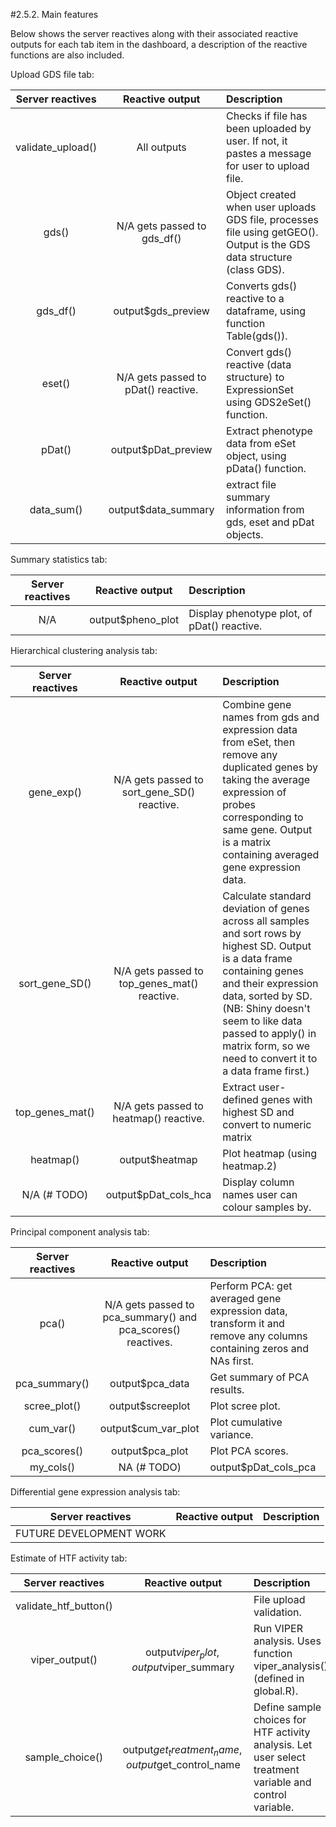 #2.5.2. Main features

Below shows the server reactives along with their associated reactive outputs for each tab item in the dashboard, a description of the reactive functions are also included.

Upload GDS file tab:

|Server reactives| Reactive output| Description|
|:----------------:|:--------------:|:---------|
|validate_upload()|All outputs|Checks if file has been uploaded by user. If not, it pastes a message for user to upload file.
|gds()| N/A gets passed to gds_df()| Object created when user uploads GDS file, processes file using getGEO(). Output is the GDS data structure (class GDS).|
|gds_df()|output$gds_preview|Converts gds() reactive to a dataframe, using function Table(gds()).|
|eset()|N/A gets passed to pDat() reactive.|Convert gds() reactive (data structure) to ExpressionSet using GDS2eSet() function.|
|pDat()|output$pDat_preview|Extract phenotype data from eSet object, using pData() function.|
|data_sum()|output$data_summary|extract file summary information from gds, eset and pDat objects.|


Summary statistics tab:

|Server reactives| Reactive output| Description|
|:----------------:|:--------------:|:---------|
|N/A|output$pheno_plot|Display phenotype plot, of pDat() reactive.|



Hierarchical clustering analysis tab:


|Server reactives| Reactive output| Description|
|:----------------:|:--------------:|:---------|
|gene_exp()|N/A gets passed to sort_gene_SD() reactive.|Combine gene names from gds and expression data from eSet, then remove any duplicated genes by taking the average expression of probes corresponding to same gene. Output is a matrix containing averaged gene expression data.|
|sort_gene_SD()|N/A gets passed to top_genes_mat() reactive.|Calculate standard deviation of genes across all samples and sort rows by highest SD. Output is a data frame containing genes and their expression data, sorted by SD.(NB: Shiny doesn't seem to like data passed to apply() in matrix form, so we need to convert it to a data frame first.)|
|top_genes_mat()|N/A gets passed to heatmap() reactive.|Extract user-defined genes with highest SD and convert to numeric matrix|
|heatmap()|output$heatmap|Plot heatmap (using heatmap.2)|
|N/A (# TODO)|output$pDat_cols_hca|Display column names user can colour samples by.|



Principal component analysis tab:

|Server reactives| Reactive output| Description|
|:----------------:|:--------------:|:---------|
|pca()|N/A gets passed to pca_summary() and pca_scores() reactives.|Perform PCA: get averaged gene expression data, transform it and remove any columns containing zeros and NAs first.|
|pca_summary()|output$pca_data|Get summary of PCA results.|
|scree_plot()|output$screeplot|Plot scree plot.|
|cum_var()|output$cum_var_plot|Plot cumulative variance.|
|pca_scores()|output$pca_plot|Plot PCA scores.|
|my_cols()|NA (# TODO)|output$pDat_cols_pca|Set colours by sample type, to display column names user can colour samples by.|



Differential gene expression analysis tab:

|Server reactives| Reactive output| Description|
|:----------------:|:--------------:|:---------|
|FUTURE DEVELOPMENT WORK|



Estimate of HTF activity tab:

|Server reactives| Reactive output| Description|
|:----------------:|:--------------:|:---------|
|validate_htf_button()||File upload validation.|
|viper_output()|output$viper_plot, output$viper_summary|Run VIPER analysis. Uses function viper_analysis() (defined in global.R).|
|sample_choice()|output$get_treatment_name,output$get_control_name|Define sample choices for HTF activity analysis. Let user select treatment variable and control variable.|


